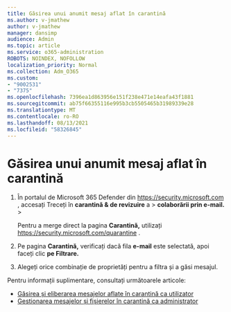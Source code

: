```yaml
---
title: Găsirea unui anumit mesaj aflat în carantină
ms.author: v-jmathew
author: v-jmathew
manager: dansimp
audience: Admin
ms.topic: article
ms.service: o365-administration
ROBOTS: NOINDEX, NOFOLLOW
localization_priority: Normal
ms.collection: Adm_O365
ms.custom:
- "9002531"
- "7375"
ms.openlocfilehash: 7396ea1d863956e151f238e471e14eafa43f1881
ms.sourcegitcommit: ab75f66355116e995b3cb5505465b31989339e28
ms.translationtype: MT
ms.contentlocale: ro-RO
ms.lasthandoff: 08/13/2021
ms.locfileid: "58326845"
---
```

# <a name="find-a-specific-quarantined-message"></a>Găsirea unui anumit mesaj aflat în carantină

1. În portalul de Microsoft 365 Defender din <https://security.microsoft.com> , accesați Treceți în **carantină & de revizuire** a \> **colaborării prin e-mail.** \> 

   Pentru a merge direct la pagina **Carantină,** utilizați <https://security.microsoft.com/quarantine> .

2. Pe pagina **Carantină,** verificați dacă fila **e-mail** este selectată, apoi faceți clic **pe Filtrare.**
3. Alegeți orice combinație de proprietăți pentru a filtra și a găsi mesajul.

Pentru informații suplimentare, consultați următoarele articole:

- [Găsirea și eliberarea mesajelor aflate în carantină ca utilizator](https://docs.microsoft.com/microsoft-365/security/office-365-security/find-and-release-quarantined-messages-as-a-user)
- [Gestionarea mesajelor și fișierelor în carantină ca administrator](https://docs.microsoft.com/microsoft-365/security/office-365-security/manage-quarantined-messages-and-files)
